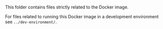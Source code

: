 This folder contains files strictly related to the Docker image.

For files related to running this Docker image in a development environment see
`../dev-environment/`.
